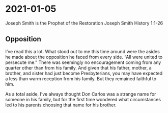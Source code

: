 # 2021-01-05

Joseph Smith is the Prophet of the Restoration
Joseph Smith History 1:1-26

## Opposition

I’ve read this a lot.  What stood out to me this time around were the asides he made about the opposition he faced from every side.  “All were united to persecute me.”  There was seemingly no encouragement coming from any quarter other than from his family.  And given that his father, mother, a brother, and sister had just become Presbyterians, you may have expected a less than warm reception from his family.  But they remained faithful to him.

As a total aside, I’ve always thought Don Carlos was a strange name for someone in his family, but for the first time wondered what circumstances led to his parents choosing that name for his brother.
